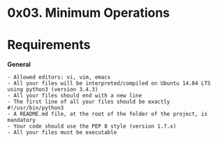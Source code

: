 # 0x03. Minimum Operations

# Requirements

**General**

	- Allowed editors: vi, vim, emacs
	- All your files will be interpreted/compiled on Ubuntu 14.04 LTS using python3 (version 3.4.3)
	- All your files should end with a new line
	- The first line of all your files should be exactly #!/usr/bin/python3
	- A README.md file, at the root of the folder of the project, is mandatory
	- Your code should use the PEP 8 style (version 1.7.x)
	- All your files must be executable

